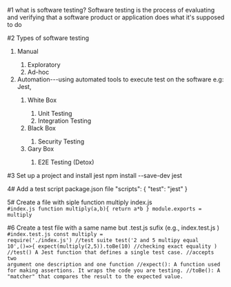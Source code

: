 #1 what is software testing?
 Software testing is the process of evaluating and verifying that a software product or application does what it's supposed to do

#2 Types of software testing
 <ol>
  <li>Manual</li>
   <ol>
    <li>Exploratory</li>
    <li>Ad-hoc</li>
   </ol>
  <li>Automation---using automated tools to execute test on the software e.g: Jest,</li>
  <ol>
   <li>White Box</li>
   <ol>
    <li>Unit Testing</li>
    <li>Integration Testing </li>
   </ol>
   <li>Black Box</li>
   <ol>
    <li>Security Testing</li>
   </ol>
    <li>Gary Box</li>
   <ol>
    <li>E2E Testing (Detox)</li>
   </ol>
  </ol>
 </ol>
#3 Set up a project and install jest
 npm install --save-dev jest

4# Add a test script package.json file
"scripts": {
  "test": "jest"
}

5# Create a file with siple function multiply index.js
<code>
  #index.js
  function multiply(a,b){
   return a*b
  }
  module.exports = multiply
</code>

#6 Create a test file with a same name but .test.js sufix (e.g., index.test.js )
<code>
  #index.test.js
  const multiply = require('./index.js')
  //test suite
  test('2 and 5 multipy equal 10',()=>{
    expect(multiply(2,5)).toBe(10) //checking exact equality
  )
  //test() A Jest function that defines a single test case.
  //accepts two argument one description and one function 
  //expect(): A function used for making assertions. It wraps the code you are testing.
  //toBe(): A "matcher" that compares the result to the expected value. 
</code>
    
